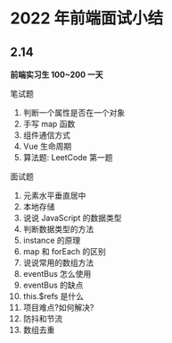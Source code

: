 # 2022 年前端面试小结

## 2.14

**前端实习生 100~200 一天**

笔试题

1. 判断一个属性是否在一个对象
2. 手写 map 函数
3. 组件通信方式
4. Vue 生命周期
5. 算法题: LeetCode 第一题

面试题

1. 元素水平垂直居中
2. 本地存储
3. 说说 JavaScript 的数据类型
4. 判断数据类型的方法
5. instance 的原理
6. map 和 forEach 的区别
7. 说说常用的数组方法
8. eventBus 怎么使用
9. eventBus 的缺点
10. this.$refs 是什么
11. 项目难点?如何解决?
12. 防抖和节流
13. 数组去重

